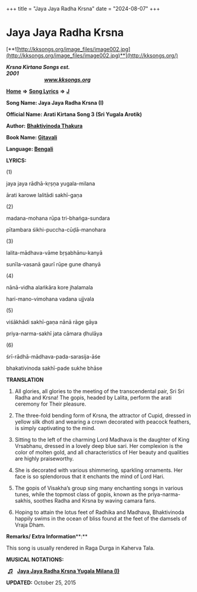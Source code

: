 +++
title = "Jaya Jaya Radha Krsna"
date = "2024-08-07"
+++

# Jaya Jaya Radha Krsna
[**![http://kksongs.org/image_files/image002.jpg](http://kksongs.org/image_files/image002.jpg)**](http://kksongs.org/)

**_Krsna Kirtana Songs est. 2001_**                                                                                                                                                 **_www.kksongs.org_**

[**Home**](http://kksongs.org/) **⇒** [**Song Lyrics**](http://kksongs.org/lyrics.html) **⇒** [**J**](http://kksongs.org/songs/song_j.html)

**Song Name: Jaya Jaya Radha Krsna (I)**

**Official Name: Arati Kirtana Song 3 (Sri Yugala Arotik)**

**Author:** [**Bhaktivinoda Thakura**](http://kksongs.org/authors/list/bhaktivinoda.html)

**Book Name: [Gitavali](http://kksongs.org/authors/literature/gitavali.html)**

**Language: [Bengali](http://kksongs.org/language/list/bengali.html)**

**LYRICS:**

(1)

jaya jaya rādhā-kṛṣṇa yugala-milana

ārati karowe lalitādi sakhī-gaṇa

(2)

madana-mohana rūpa tri-bhańga-sundara

pītambara śikhi-puccha-cūḍā-manohara

(3)

lalita-mādhava-vāme bṛṣabhānu-kanyā

sunīla-vasanā gaurī rūpe gune dhanyā

(4)

nānā-vidha alańkāra kore jhalamala

hari-mano-vimohana vadana ujjvala

(5)

viśākhādi sakhī-gaṇa nānā rāge gāya

priya-narma-sakhī jata cāmara ḍhulāya

(6)

śrī-rādhā-mādhava-pada-sarasija-āśe

bhakativinoda sakhī-pade sukhe bhāse

**TRANSLATION**

1) All glories, all glories to the meeting of the transcendental pair, Sri Sri Radha and Krsna! The gopis, headed by Lalita, perform the arati ceremony for Their pleasure.

2) The three-fold bending form of Krsna, the attractor of Cupid, dressed in yellow silk dhoti and wearing a crown decorated with peacock feathers, is simply captivating to the mind.

3) Sitting to the left of the charming Lord Madhava is the daughter of King Vrsabhanu, dressed in a lovely deep blue sari. Her complexion is the color of molten gold, and all characteristics of Her beauty and qualities are highly praiseworthy.

4) She is decorated with various shimmering, sparkling ornaments. Her face is so splendorous that it enchants the mind of Lord Hari.

5) The gopis of Visakha’s group sing many enchanting songs in various tunes, while the topmost class of gopis, known as the priya-narma-sakhis, soothes Radha and Krsna by waving camara fans.

6) Hoping to attain the lotus feet of Radhika and Madhava, Bhaktivinoda happily swims in the ocean of bliss found at the feet of the damsels of Vraja Dham.

**Remarks/ Extra Information****:**

This song is usually rendered in Raga Durga in Kaherva Tala.

**MUSICAL NOTATIONS:**

 **[♫](http://kksongs.org/vsongs/jayajayaradhakrsnayugala1.html)**   **[Jaya Jaya Radha Krsna Yugala Milana (I)](http://kksongs.org/vsongs/jayajayaradhakrsnayugala1.html)**

**UPDATED:** October 25, 2015